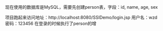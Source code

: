 现在使用的数据库是MySQL，需要先创建person表，字段：id, name, age, sex

项目跑起来访问地址：http://localhost:8080/SSIDemo/login.jsp 用户名：wzd 密码：123456 在登录的时候执行了person的增
